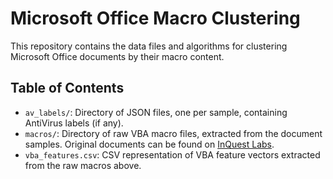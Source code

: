 # Microsoft Office Macro Clustering
This repository contains the data files and algorithms for clustering Microsoft Office documents by their macro content.

## Table of Contents
* `av_labels/`: Directory of JSON files, one per sample, containing AntiVirus labels (if any).
* `macros/`: Directory of raw VBA macro files, extracted from the document samples. Original documents can be found on [InQuest Labs](https://labs.inquest.net).
* `vba_features.csv`: CSV representation of VBA feature vectors extracted from the raw macros above.
